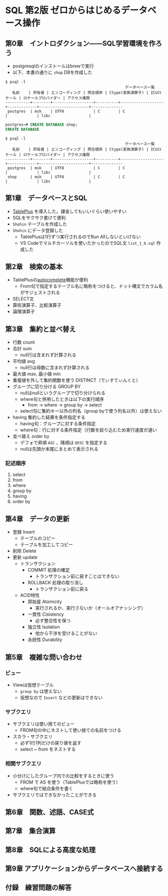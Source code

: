 # SQL 第2版 ゼロからはじめるデータベース操作

## 第0章　イントロダクション――SQL学習環境を作ろう

- postgresqlのインストールはbrewで実行
- 以下、本書の通りに `shop` DBを作成した


```shell
$ psql -l
                                                     データベース一覧
   名前    | 所有者 | エンコーディング | 照合順序 | Ctype(変換演算子) | ICUロケール | ロケールプロバイダー | アクセス権限
-----------+--------+------------------+----------+-------------------+-------------+----------------------+--------------
 postgres  | msk    | UTF8             | C        | C                 |             | libc                 |

```

```sql
postgres=# CREATE DATABASE shop;
CREATE DATABASE
```

```shell
$ psql -l
                                                     データベース一覧
   名前    | 所有者 | エンコーディング | 照合順序 | Ctype(変換演算子) | ICUロケール | ロケールプロバイダー | アクセス権限
-----------+--------+------------------+----------+-------------------+-------------+----------------------+--------------
 postgres  | msk    | UTF8             | C        | C                 |             | libc                 |
 shop      | msk    | UTF8             | C        | C                 |             | libc                 |
```

## 第1章　データベースとSQL

- [TablePlus](https://tableplus.com) を導入した。課金してもいいぐらい使いやすい
- SQLをサクサク書けて便利
- `Shohin` テーブルを作成した
- `Shohin` にデータ登録した
  - TablePlusは1行ずつ実行されるのでRun Allしないといけない
  - VS Codeでマルチカーソルを使いたかったのでSQL文 `list_1_6.sql` 作成した

## 第2章　検索の基本

- TablePlusの[autocomplete](https://docs.tableplus.com/query-editor/autocomplete)機能が便利
  - From句で指定するテーブル名に略称をつけると、ドット構文でカラム名がサジェストされる
- SELECT文
- 算術演算子、比較演算子
- 論理演算子

## 第3章　集約と並べ替え

- 行数 count
- 合計 sum
  - null行は含まれず計算される
- 平均値 avg
  - null行は母数に含まれず計算される
- 最大値 max, 最小値 min
- 重複値を外して集約関数を使う DISTINCT（でぃすてぃんくと）
- グループに切り分ける GROUP BY
  - nullはnullというグループで切り分けられる
  - where句と併用したときは以下の実行順序
    - from -> where -> group by -> select
  - select句に集約キー以外の列名（group byで使う列名以外）は使えない
- having 集約した結果を条件指定する
  - having句：グループに対する条件指定
  - where句：行に対する条件指定（行数を絞り込むため実行速度が速い
- 並べ替え order by
  - デフォで昇順 `ASC` 、降順は `DESC` を指定する
  - nullは先頭か末尾にまとめて表示される

### 記述順序

1. select
2. from
3. where
4. group by
5. having
6. order by

## 第4章　データの更新

- 登録 Insert
  - テーブルのコピー
  - テーブルを加工してコピー
- 削除 Delete
- 更新 update
  - トランザクション
    - COMMIT 処理の確定
      - トランザクション前に戻すことはできない
    - ROLLBACK 処理の取り消し
      - トランザクション前に戻る
  - ACID特性
    - 原始星 Atomicity
      - 実行されるか、実行さないか（オールオアナッシング）
    - 一貫性 Cisistency
      - 必ず整合性を保つ
    - 独立性 Isolation
      - 他から干渉を受けることがない
    - 永続性 Durability

## 第5章　複雑な問い合わせ

### ビュー

- Viewは仮想テーブル
  - `group by` は使えない
  - 仮想なので `Insert` などの更新はできない

### サブクエリ

- サブクエリは使い捨てのビュー
  - FROM句の中にネストして使い捨ての名前をつける
- スカラ・サブクエリ
  - 必ず1行1列だけの戻り値を返す
  - select ~ from をネストする

### 相関サブクエリ

- 小分けにしたグループ内での比較をするときに使う
  - FROM で AS を使う（TablePlusでは略称を使う）
  - where句で結合条件を書く
- サブクエリではできなかったことができる

## 第6章　関数、述語、CASE式



## 第7章　集合演算



## 第8章　SQLによる高度な処理



## 第9章 アプリケーションからデータベースへ接続する



## 付録　練習問題の解答


